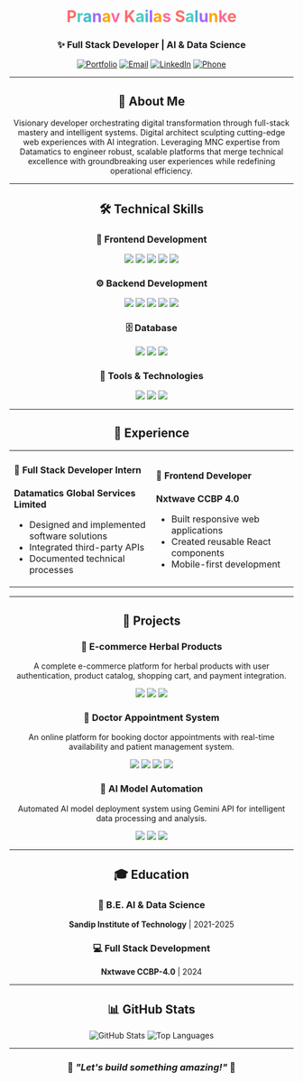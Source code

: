 <div align="center">

# <span style="color: #ff6b6b">P</span><span style="color: #4ecdc4">r</span><span style="color: #45b7d1">a</span><span style="color: #a166ff">n</span><span style="color: #ffa500">a</span><span style="color: #ff6b9d">v</span> <span style="color: #ff6b6b">K</span><span style="color: #4ecdc4">a</span><span style="color: #45b7d1">i</span><span style="color: #a166ff">l</span><span style="color: #ffa500">a</span><span style="color: #ff6b9d">s</span> <span style="color: #ff6b6b">S</span><span style="color: #4ecdc4">a</span><span style="color: #45b7d1">l</span><span style="color: #a166ff">u</span><span style="color: #ffa500">n</span><span style="color: #ff6b9d">k</span><span style="color: #ff6b6b">e</span>

###  ✨ Full Stack Developer | AI & Data Science

[![Portfolio](https://img.shields.io/badge/🎨_PORTFOLIO-00000000?style=for-the-badge&logo=vercel&logoColor=white&labelColor=00000000&color=white&border=1px_solid_%23FFD700&borderRadius=5)](https://bematrix09.github.io)
[![Email](https://img.shields.io/badge/📧_EMAIL-00000000?style=for-the-badge&logo=gmail&logoColor=white&labelColor=00000000&color=white&border=1px_solid_%23FFD700&borderRadius=5)](mailto:misalunke09@gmail.com)
[![LinkedIn](https://img.shields.io/badge/💼_LINKEDIN-00000000?style=for-the-badge&logo=linkedin&logoColor=white&labelColor=00000000&color=white&border=1px_solid_%23FFD700&borderRadius=5)](https://linkedin.com/in/pranav-salunke)
[![Phone](https://img.shields.io/badge/📞_PHONE-00000000?style=for-the-badge&logo=phone&logoColor=white&labelColor=00000000&color=white&border=1px_solid_%23FFD700&borderRadius=5)](tel:9579995747)

---

## 👤 About Me
Visionary developer orchestrating digital transformation through full-stack mastery and intelligent systems. Digital architect sculpting cutting-edge web experiences with AI integration. Leveraging MNC expertise from Datamatics to engineer robust, scalable platforms that merge technical excellence with groundbreaking user experiences while redefining operational efficiency.

---

## 🛠️ Technical Skills

### 🎨 Frontend Development
<img src="https://img.shields.io/badge/HTML5-E34F26?style=for-the-badge&logo=html5&logoColor=white" />
<img src="https://img.shields.io/badge/CSS3-1572B6?style=for-the-badge&logo=css3&logoColor=white" />
<img src="https://img.shields.io/badge/JavaScript-F7DF1E?style=for-the-badge&logo=javascript&logoColor=black" />
<img src="https://img.shields.io/badge/React-61DAFB?style=for-the-badge&logo=react&logoColor=black" />
<img src="https://img.shields.io/badge/Bootstrap-7952B3?style=for-the-badge&logo=bootstrap&logoColor=white" />

### ⚙️ Backend Development
<img src="https://img.shields.io/badge/Node.js-339933?style=for-the-badge&logo=nodedotjs&logoColor=white" />
<img src="https://img.shields.io/badge/Express.js-000000?style=for-the-badge&logo=express&logoColor=white" />
<img src="https://img.shields.io/badge/FastAPI-009688?style=for-the-badge&logo=fastapi&logoColor=white" />
<img src="https://img.shields.io/badge/Django-092E20?style=for-the-badge&logo=django&logoColor=white" />
<img src="https://img.shields.io/badge/Python-3776AB?style=for-the-badge&logo=python&logoColor=white" />

### 🗄️ Database
<img src="https://img.shields.io/badge/MongoDB-47A248?style=for-the-badge&logo=mongodb&logoColor=white" />
<img src="https://img.shields.io/badge/MySQL-4479A1?style=for-the-badge&logo=mysql&logoColor=white" />
<img src="https://img.shields.io/badge/SQL-003B57?style=for-the-badge&logo=postgresql&logoColor=white" />

### 🔧 Tools & Technologies
<img src="https://img.shields.io/badge/Git-F05032?style=for-the-badge&logo=git&logoColor=white" />
<img src="https://img.shields.io/badge/AWS-FF9900?style=for-the-badge&logo=amazonaws&logoColor=white" />
<img src="https://img.shields.io/badge/SEO-FF6B9D?style=for-the-badge&logo=google&logoColor=white" />

---

## 💼 Experience

<table>
<tr>
<td width="50%">

#### 🚀 Full Stack Developer Intern
**Datamatics Global Services Limited**
- Designed and implemented software solutions
- Integrated third-party APIs  
- Documented technical processes

</td>
<td width="50%">

#### 🎨 Frontend Developer
**Nxtwave CCBP 4.0**
- Built responsive web applications
- Created reusable React components
- Mobile-first development

</td>
</tr>
</table>

---

## 📂 Projects

### 🛒 E-commerce Herbal Products
A complete e-commerce platform for herbal products with user authentication, product catalog, shopping cart, and payment integration.

<img src="https://img.shields.io/badge/React-61DAFB?style=flat&logo=react&logoColor=black" />
<img src="https://img.shields.io/badge/Django-092E20?style=flat&logo=django&logoColor=white" />
<img src="https://img.shields.io/badge/MySQL-4479A1?style=flat&logo=mysql&logoColor=white" />

### 🏥 Doctor Appointment System  
An online platform for booking doctor appointments with real-time availability and patient management system.

<img src="https://img.shields.io/badge/HTML5-E34F26?style=flat&logo=html5&logoColor=white" />
<img src="https://img.shields.io/badge/CSS3-1572B6?style=flat&logo=css3&logoColor=white" />
<img src="https://img.shields.io/badge/JavaScript-F7DF1E?style=flat&logo=javascript&logoColor=black" />
<img src="https://img.shields.io/badge/FastAPI-009688?style=flat&logo=fastapi&logoColor=white" />

### 🤖 AI Model Automation
Automated AI model deployment system using Gemini API for intelligent data processing and analysis.

<img src="https://img.shields.io/badge/Python-3776AB?style=flat&logo=python&logoColor=white" />
<img src="https://img.shields.io/badge/Gemini-8E75B2?style=flat&logo=google&logoColor=white" />
<img src="https://img.shields.io/badge/FastAPI-009688?style=flat&logo=fastapi&logoColor=white" />

---

## 🎓 Education

### 🏫 B.E. AI & Data Science
**Sandip Institute of Technology** | 2021-2025

### 💻 Full Stack Development  
**Nxtwave CCBP-4.0** | 2024

---

## 📊 GitHub Stats

<div align="center">
  
![GitHub Stats](https://github-readme-stats.vercel.app/api?username=BEMatrix09&show_icons=true&theme=radical&hide_border=true)
![Top Languages](https://github-readme-stats.vercel.app/api/top-langs/?username=BEMatrix09&layout=compact&theme=radical&hide_border=true)

</div>

---

<div align="center">

### 🌟 *"Let's build something amazing!"* 🚀

</div>
</div>
